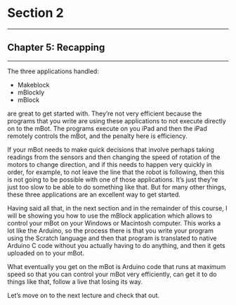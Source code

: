 # Section 2

---

## Chapter 5: Recapping

---

The three applications handled:

* Makeblock
* mBlockly
* mBlock

are great to get started with. They’re not very efficient because the programs that you write are using these applications to not execute directly on to the mBot. The programs execute on you iPad and then the iPad remotely controls the mBot, and the penalty here is efficiency.

If your mBot needs to make quick decisions that involve perhaps taking readings from the sensors and then changing the speed of rotation of the motors to change direction, and if this needs to happen very quickly in order, for example, to not leave the line that the robot is following, then this is not going to be possible with one of those applications. It’s just they’re just too slow to be able to do something like that. But for many other things, these three applications are an excellent way to get started.

Having said all that, in the next section and in the remainder of this course, I will be showing you how to use the mBlock application which allows to control your mBot on your Windows or Macintosh computer. This works a lot like the Arduino, so the process there is that you write your program using the Scratch language and then that program is translated to native Arduino C code without you actually having to do anything, and then it gets uploaded on to your mBot.

What eventually you get on the mBot is Arduino code that runs at maximum speed so that you can control your mBot very efficiently, can get it to do things like that, follow a live that losing its way.

Let’s move on to the next lecture and check that out.

